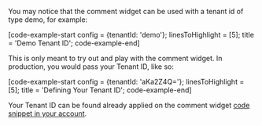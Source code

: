 You may notice that the comment widget can be used with a tenant id of type demo, for example:

[code-example-start config = {tenantId: 'demo'}; linesToHighlight = [5]; title = 'Demo Tenant ID'; code-example-end]

This is only meant to try out and play with the comment widget. In production, you would pass your Tenant ID, like so:

[code-example-start config = {tenantId: 'aKa2Z4Q='}; linesToHighlight = [5]; title = 'Defining Your Tenant ID'; code-example-end]

Your Tenant ID can be found already applied on the comment widget <a href="https://fastcomments.com/auth/my-account/get-acct-code">code snippet in your account</a>.
